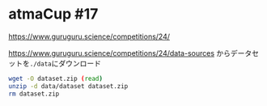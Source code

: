 # atmaCup #17

<https://www.guruguru.science/competitions/24/>

<https://www.guruguru.science/competitions/24/data-sources> からデータセットを`./data`にダウンロード

```bash
wget -O dataset.zip (read)
unzip -d data/dataset dataset.zip
rm dataset.zip
```
